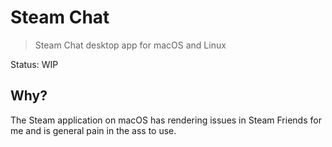 # Steam Chat

> Steam Chat desktop app for macOS and Linux

Status: WIP

## Why?

The Steam application on macOS has rendering issues in Steam Friends for me and is general pain in the ass to use.
